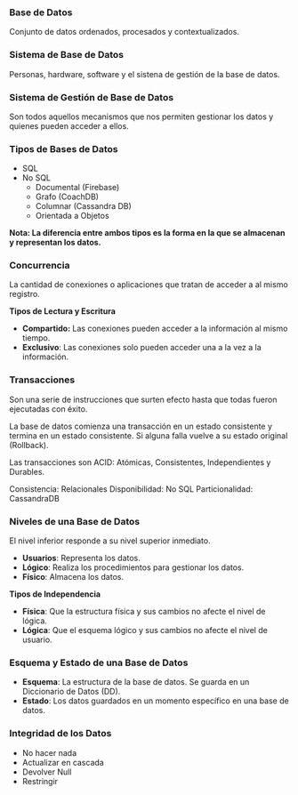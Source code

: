 ### Base de Datos

Conjunto de datos ordenados, procesados y contextualizados.
### Sistema de Base de Datos

Personas, hardware, software y el sistena de gestión de la base de datos.
### Sistema de Gestión de Base de Datos

Son todos aquellos mecanismos que nos permiten gestionar los datos y quienes pueden acceder a ellos.
### Tipos de Bases de Datos

- SQL
- No SQL
	- Documental (Firebase)
	- Grafo (CoachDB)
	- Columnar (Cassandra DB)
	- Orientada a Objetos

**Nota: La diferencia entre ambos tipos es la forma en la que se almacenan y representan los datos.**
### Concurrencia 

La cantidad de conexiones o aplicaciones que tratan de acceder a al mismo registro.

**Tipos de Lectura y Escritura**

- **Compartido:** Las conexiones pueden acceder a la información al mismo tiempo.
- **Exclusivo**: Las conexiones solo pueden acceder una a la vez a la información.
### Transacciones 

Son una serie de instrucciones que surten efecto hasta que todas fueron ejecutadas con éxito.

La base de datos comienza una transacción en un estado consistente y termina en un estado consistente. Si alguna falla vuelve a su estado original (Rollback).

Las transacciones son ACID: Atómicas, Consistentes, Independientes y Durables.

Consistencia: Relacionales
Disponibilidad: No SQL
Particionalidad: CassandraDB
### Niveles de una Base de Datos

El nivel inferior responde a su nivel superior inmediato.

- **Usuarios**: Representa los datos.
- **Lógico**: Realiza los procedimientos para gestionar los datos.
- **Físico**: Almacena los datos.

**Tipos de Independencia**

- **Física**: Que la estructura física y sus cambios no afecte el nivel de lógica.
- **Lógica**: Que el esquema lógico y sus cambios no afecte el nivel de usuario.
### Esquema y Estado de una Base de Datos

- **Esquema**: La estructura de la base de datos. Se guarda en un Diccionario de Datos (DD).
- **Estado**: Los datos guardados en un momento específico en una base de datos.
### Integridad de los Datos

- No hacer nada
- Actualizar en cascada
- Devolver Null
- Restringir